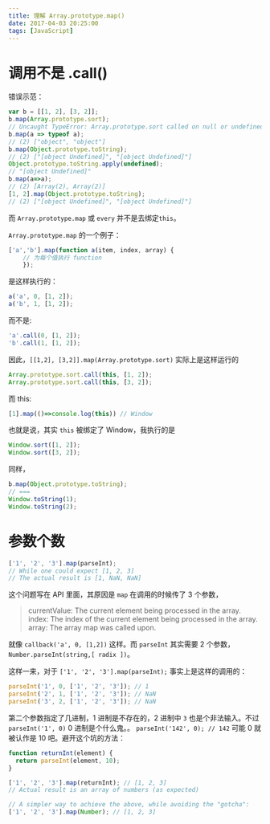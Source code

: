 ```yaml
---
title: 理解 Array.prototype.map()
date: 2017-04-03 20:25:00
tags: [JavaScript]
---
```


# 调用不是 .call()

错误示范：
```js
var b = [[1, 2], [3, 2]];
b.map(Array.prototype.sort);
// Uncaught TypeError: Array.prototype.sort called on null or undefined
b.map(a => typeof a);
// (2) ["object", "object"]
b.map(Object.prototype.toString);
// (2) ["[object Undefined]", "[object Undefined]"]
Object.prototype.toString.apply(undefined);
// "[object Undefined]"
b.map(a=>a);
// (2) [Array(2), Array(2)]
[1, 2].map(Object.prototype.toString);
// (2) ["[object Undefined]", "[object Undefined]"]
```

而 `Array.prototype.map` 或 `every` 并不是去绑定`this`。



`Array.prototype.map` 的一个例子：

```js
['a','b'].map(function a(item, index, array) {
    // 为每个值执行 function
    });
```

是这样执行的：
```js
a('a', 0, [1, 2]);
a('b', 1, [1, 2]);
```

而不是:
```js
'a'.call(0, [1, 2]);
'b'.call(1, [1, 2]);
```

因此，`[[1,2], [3,2]].map(Array.prototype.sort)` 实际上是这样运行的 

```js
Array.prototype.sort.call(this, [1, 2]);
Array.prototype.sort.call(this, [3, 2]);
```


而 this: 
```js
[1].map(()=>console.log(this)) // Window
```

也就是说，其实 `this` 被绑定了 Window，我执行的是 
```js
Window.sort([1, 2]);
Window.sort([3, 2]);
```

同样，

```js
b.map(Object.prototype.toString);
// === 
Window.toString(1);
Window.toString(2);
```


# 参数个数

```js
['1', '2', '3'].map(parseInt);
// While one could expect [1, 2, 3]
// The actual result is [1, NaN, NaN]
```

这个问题写在 API 里面，其原因是 `map` 在调用的时候传了 3 个参数，

> currentValue: The current element being processed in the array.
> index: The index of the current element being processed in the array.
> array: The array map was called upon.

就像 `callback('a', 0, [1,2])` 这样。而 `parseInt` 其实需要 2 个参数，`Number.parseInt(string,[ radix ])`。

这样一来，对于 `['1', '2', '3'].map(parseInt);` 事实上是这样的调用的：
```js
parseInt('1', 0, ['1', '2', '3']); // 1
parseInt('2', 1, ['1', '2', '3']); // NaN
parseInt('3', 2, ['1', '2', '3']); // NaN
```

第二个参数指定了几进制，1 进制是不存在的，2 进制中 `3` 也是个非法输入。不过 `parseInt('1', 0)` 0 进制是个什么鬼。。 `parseInt('142', 0); // 142` 可能 0 就被认作是 10 吧。避开这个坑的方法：

```js
function returnInt(element) {
  return parseInt(element, 10);
}

['1', '2', '3'].map(returnInt); // [1, 2, 3]
// Actual result is an array of numbers (as expected)

// A simpler way to achieve the above, while avoiding the "gotcha":
['1', '2', '3'].map(Number); // [1, 2, 3]
```

